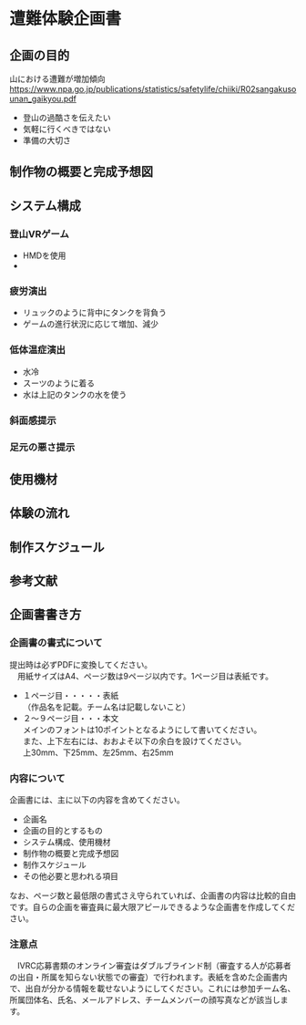 # 遭難体験企画書

## 企画の目的
山における遭難が増加傾向
https://www.npa.go.jp/publications/statistics/safetylife/chiiki/R02sangakusounan_gaikyou.pdf

- 登山の過酷さを伝えたい
- 気軽に行くべきではない
- 準備の大切さ

## 制作物の概要と完成予想図



## システム構成

### 登山VRゲーム
- HMDを使用
- 

### 疲労演出
- リュックのように背中にタンクを背負う
- ゲームの進行状況に応じて増加、減少

### 低体温症演出
- 水冷
- スーツのように着る
- 水は上記のタンクの水を使う

### 斜面感提示


### 足元の悪さ提示



## 使用機材

## 体験の流れ

## 制作スケジュール

## 参考文献

## 企画書書き方
### 企画書の書式について

提出時は必ずPDFに変換してください。  
　用紙サイズはA4、ページ数は9ページ以内です。1ページ目は表紙です。  
- １ページ目・・・・・表紙  
（作品名を記載。チーム名は記載しないこと）
- ２～９ページ目・・・本文  
メインのフォントは10ポイントとなるようにして書いてください。  
また、上下左右には、おおよそ以下の余白を設けてください。  
上30mm、下25mm、左25mm、右25mm
　
### 内容について

企画書には、主に以下の内容を含めてください。
* 企画名
* 企画の目的とするもの
* システム構成、使用機材
* 制作物の概要と完成予想図
* 制作スケジュール
* その他必要と思われる項目

なお、ページ数と最低限の書式さえ守られていれば、企画書の内容は比較的自由です。自らの企画を審査員に最大限アピールできるような企画書を作成してください。

### 注意点

　IVRC応募書類のオンライン審査はダブルブラインド制（審査する人が応募者の出自・所属を知らない状態での審査）で行われます。表紙を含めた企画書内で、出自が分かる情報を載せないようにしてください。これには参加チーム名、所属団体名、氏名、メールアドレス、チームメンバーの顔写真などが該当します。
